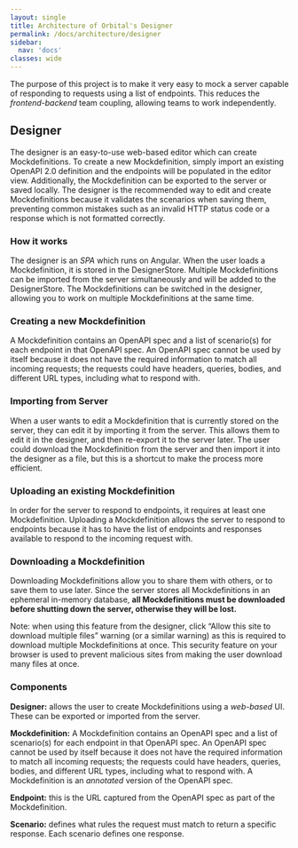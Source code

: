 ```yaml
---
layout: single
title: Architecture of Orbital's Designer
permalink: /docs/architecture/designer
sidebar:
  nav: 'docs'
classes: wide
---
```


The purpose of this project is to make it very easy to mock a server capable of responding to requests using a list of endpoints. This reduces the _frontend-backend_ team coupling, allowing teams to work independently.

## Designer

The designer is an easy-to-use web-based editor which can create Mockdefinitions. To create a new Mockdefinition, simply import an existing OpenAPI 2.0 definition and the endpoints will be populated in the editor view. Additionally, the Mockdefinition can be exported to the server or saved locally. The designer is the recommended way to edit and create Mockdefinitions because it validates the scenarios when saving them, preventing common mistakes such as an invalid HTTP status code or a response which is not formatted correctly.

### How it works

The designer is an _SPA_ which runs on Angular. When the user loads a Mockdefinition, it is stored in the DesignerStore. Multiple Mockdefinitions can be imported from the server simultaneously and will be added to the DesignerStore. The Mockdefinitions can be switched in the designer, allowing you to work on multiple Mockdefinitions at the same time.

### Creating a new Mockdefinition

A Mockdefinition contains an OpenAPI spec and a list of scenario(s) for each endpoint in that OpenAPI spec. An OpenAPI spec cannot be used by itself because it does not have the required information to match all incoming requests; the requests could have headers, queries, bodies, and different URL types, including what to respond with.

### Importing from Server

When a user wants to edit a Mockdefinition that is currently stored on the server, they can edit it by importing it from the server. This allows them to edit it in the designer, and then re-export it to the server later. The user could download the Mockdefinition from the server and then import it into the designer as a file, but this is a shortcut to make the process more efficient.

### Uploading an existing Mockdefinition

In order for the server to respond to endpoints, it requires at least one Mockdefinition. Uploading a Mockdefinition allows the server to respond to endpoints because it has to have the list of endpoints and responses available to respond to the incoming request with.

### Downloading a Mockdefinition

Downloading Mockdefinitions allow you to share them with others, or to save them to use later. Since the server stores all Mockdefinitions in an ephemeral in-memory database, **all Mockdefinitions must be downloaded before shutting down the server, otherwise they will be lost.**

Note: when using this feature from the designer, click “Allow this site to download multiple files” warning (or a similar warning) as this is required to download multiple Mockdefinitions at once. This security feature on your browser is used to prevent malicious sites from making the user download many files at once.

### Components

**Designer:** allows the user to create Mockdefinitions using a _web-based_ UI. These can be exported or imported from the server.

**Mockdefinition:** A Mockdefinition contains an OpenAPI spec and a list of scenario(s) for each endpoint in that OpenAPI spec. An OpenAPI spec cannot be used by itself because it does not have the required information to match all incoming requests; the requests could have headers, queries, bodies, and different URL types, including what to respond with. A Mockdefinition is an _annotated_ version of the OpenAPI spec.

**Endpoint:** this is the URL captured from the OpenAPI spec as part of the Mockdefinition.

**Scenario:** defines what rules the request must match to return a specific response. Each scenario defines one response.
